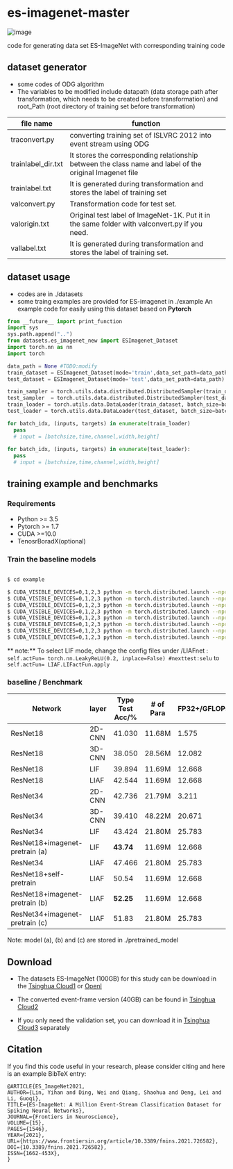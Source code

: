 # es-imagenet-master

![image](./viz.gif)

code for generating data set ES-ImageNet with corresponding training code

## dataset generator 
  - some codes of ODG algorithm
  - The variables to be modified include datapath (data storage path after transformation, which needs to be created before transformation) and root_Path (root directory of training set before transformation)
  
  | file name | function |
  | ---- | ---- |
  | traconvert.py        | converting training set of ISLVRC 2012 into event stream using ODG |
  | trainlabel_dir.txt   | It stores the corresponding relationship between the class name and label of the original Imagenet file |
  | trainlabel.txt       | It is generated during transformation and stores the label of training set |
  | valconvert.py        | Transformation code for test set. |
  | valorigin.txt        | Original test label of ImageNet-1K.  Put it in the same folder with valconvert.py if you need. |
  | vallabel.txt         | It is generated during transformation and stores the label of training set. |

## dataset usage

  - codes are in ./datasets
  - some traing examples are provided for ES-imagenet in ./example
  An example code for easily using this dataset based on **Pytorch**
  ```python
  from __future__ import print_function
  import sys
  sys.path.append("..")
  from datasets.es_imagenet_new import ESImagenet_Dataset
  import torch.nn as nn
  import torch

  data_path = None #TODO:modify 
  train_dataset = ESImagenet_Dataset(mode='train',data_set_path=data_path)
  test_dataset = ESImagenet_Dataset(mode='test',data_set_path=data_path)

  train_sampler = torch.utils.data.distributed.DistributedSampler(train_dataset)
  test_sampler  = torch.utils.data.distributed.DistributedSampler(test_dataset)
  train_loader = torch.utils.data.DataLoader(train_dataset, batch_size=batch_size, shuffle=False, num_workers=1,pin_memory=True,drop_last=True,sampler=train_sampler)
  test_loader = torch.utils.data.DataLoader(test_dataset, batch_size=batch_size, shuffle=False, num_workers=1,pin_memory=True)
  
  for batch_idx, (inputs, targets) in enumerate(train_loader)
    pass
    # input = [batchsize,time,channel,width,height]
    
  for batch_idx, (inputs, targets) in enumerate(test_loader):
    pass
    # input = [batchsize,time,channel,width,height]
  ```
  
  
  ## training example and benchmarks
  
  ### Requirements
  -   Python >= 3.5
  -   Pytorch >= 1.7
  -   CUDA >=10.0
  -   TenosrBoradX(optional)

  ### Train the baseline models
  
  ```bash
  
  $ cd example
  
  $ CUDA_VISIBLE_DEVICES=0,1,2,3 python -m torch.distributed.launch --nproc_per_node=4 example_ES_res18.py #LIAF/LIF-ResNet-18
  $ CUDA_VISIBLE_DEVICES=0,1,2,3 python -m torch.distributed.launch --nproc_per_node=4 example_ES_res34.py #LIAF/LIF-ResNet-34
  $ CUDA_VISIBLE_DEVICES=0,1,2,3 python -m torch.distributed.launch --nproc_per_node=4 compare_ES_3DCNN34.py #3DCNN-ResNet-34
  $ CUDA_VISIBLE_DEVICES=0,1,2,3 python -m torch.distributed.launch --nproc_per_node=4 compare_ES_3DCNN18.py #3DCNN-ResNet-18
  $ CUDA_VISIBLE_DEVICES=0,1,2,3 python -m torch.distributed.launch --nproc_per_node=4 compare_ES_2DCNN34.py #2DCNN-ResNet-34 
  $ CUDA_VISIBLE_DEVICES=0,1,2,3 python -m torch.distributed.launch --nproc_per_node=4 compare_ES_2DCNN18.py #2DCNN-ResNet-18
  $ CUDA_VISIBLE_DEVICES=0,1,2,3 python -m torch.distributed.launch --nproc_per_node=4 compare_CONVLSTM.py #ConvLSTM (no used in paper)
  $ CUDA_VISIBLE_DEVICES=0,1,2,3 python -m torch.distributed.launch --nproc_per_node=4 example_ES_res50.py #LIAF/LIF-ResNet-50 (no used in paper)
  ```

** note:** To select LIF mode, change the config files under /LIAFnet :
``` self.actFun= torch.nn.LeakyReLU(0.2, inplace=False) #nexttest:selu```
to
``` self.actFun= LIAF.LIFactFun.apply```


  ### baseline / Benchmark
  |Network|layer| Type Test Acc/%| # of Para| FP32+/GFLOPs|FP32x/GFLOPs|
  | ---- | ---- | ---- | ---- |---- |---- |
  | ResNet18 |2D-CNN |41.030 |11.68M|1.575|1.770 |
  | ResNet18|3D-CNN |38.050 |28.56M|12.082|12.493 |
  | ResNet18|LIF |39.894 |11.69M|12.668|0.269 |
  | ResNet18|LIAF |42.544| 11.69M|12.668|14.159 |
  | ResNet34|2D-CNN |42.736| 21.79M|3.211|3.611 |
  | ResNet34|3D-CNN |39.410 |48.22M|20.671|21.411 |
  | ResNet34|LIF| 43.424 |21.80M|25.783|0.288 |
  | ResNet18+imagenet-pretrain (a)|LIF |**43.74** |11.69M|12.668|0.269 |
  | ResNet34|LIAF| 47.466 |21.80M|25.783|28.901 |
  | ResNet18+self-pretrain|LIAF |50.54| 11.69M|12.668|14.159 |
  | ResNet18+imagenet-pretrain (b)|LIAF |**52.25**| 11.69M|12.668|14.159 |
  | ResNet34+imagenet-pretrain (c)|LIAF| 51.83 |21.80M|25.783|28.901 |
  
  Note: model (a), (b) and (c) are stored in ./pretrained_model

## Download

- The datasets ES-ImageNet (100GB) for this study can be download in the [Tsinghua Cloud1](https://cloud.tsinghua.edu.cn/d/94873ab4ec2a4eb497b3/) or [Openl](https://git.openi.org.cn/xjtu_ym/ES-ImageNet/datasets?type=0)

- The converted event-frame version (40GB) can be found in [Tsinghua Cloud2](https://cloud.tsinghua.edu.cn/d/ee07f304fb3a498d9f0f/)

- If you only need the validation set, you can download it in [Tsinghua Cloud3](https://cloud.tsinghua.edu.cn/f/5e32c9fdd8094f3994df/) separately

## Citation
If you find this code useful in your research, please consider citing and here is an example BibTeX entry:

```
@ARTICLE{ES_ImageNet2021,
AUTHOR={Lin, Yihan and Ding, Wei and Qiang, Shaohua and Deng, Lei and Li, Guoqi},   
TITLE={ES-ImageNet: A Million Event-Stream Classification Dataset for Spiking Neural Networks},      
JOURNAL={Frontiers in Neuroscience},      
VOLUME={15},      
PAGES={1546},     
YEAR={2021},      	  
URL={https://www.frontiersin.org/article/10.3389/fnins.2021.726582},       	
DOI={10.3389/fnins.2021.726582},      
ISSN={1662-453X},   
}
```
